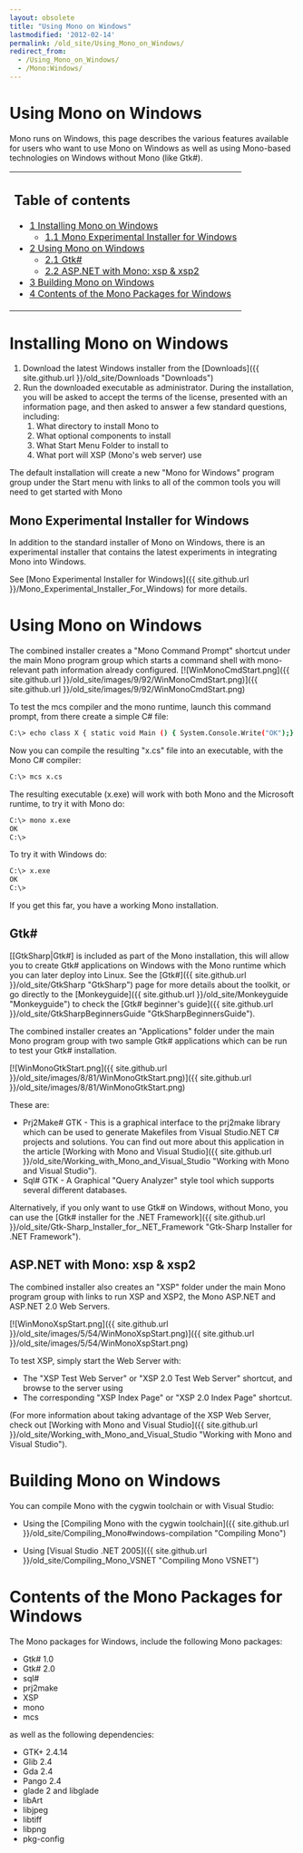 ```yaml
---
layout: obsolete
title: "Using Mono on Windows"
lastmodified: '2012-02-14'
permalink: /old_site/Using_Mono_on_Windows/
redirect_from:
  - /Using_Mono_on_Windows/
  - /Mono:Windows/
---
```


Using Mono on Windows
=====================

 Mono runs on Windows, this page describes the various features available for users who want to use Mono on Windows as well as using Mono-based technologies on Windows without Mono (like Gtk\#).

<table>
<col width="100%" />
<tbody>
<tr class="odd">
<td align="left"><h2>Table of contents</h2>
<ul>
<li><a href="#installing-mono-on-windows">1 Installing Mono on Windows</a>
<ul>
<li><a href="#mono-experimental-installer-for-windows">1.1 Mono Experimental Installer for Windows</a></li>
</ul></li>
<li><a href="#using-mono-on-windows">2 Using Mono on Windows</a>
<ul>
<li><a href="#gtk">2.1 Gtk#</a></li>
<li><a href="#aspnet-with-mono-xsp--xsp2">2.2 ASP.NET with Mono: xsp &amp; xsp2</a></li>
</ul></li>
<li><a href="#building-mono-on-windows">3 Building Mono on Windows</a></li>
<li><a href="#contents-of-the-mono-packages-for-windows">4 Contents of the Mono Packages for Windows</a></li>
</ul></td>
</tr>
</tbody>
</table>

Installing Mono on Windows
==========================

1.  Download the latest Windows installer from the [Downloads]({{ site.github.url }}/old_site/Downloads "Downloads")
2.  Run the downloaded executable as administrator. During the installation, you will be asked to accept the terms of the license, presented with an information page, and then asked to answer a few standard questions, including:
    1.  What directory to install Mono to
    2.  What optional components to install
    3.  What Start Menu Folder to install to
    4.  What port will XSP (Mono's web server) use

The default installation will create a new "Mono for Windows" program group under the Start menu with links to all of the common tools you will need to get started with Mono

Mono Experimental Installer for Windows
---------------------------------------

In addition to the standard installer of Mono on Windows, there is an experimental installer that contains the latest experiments in integrating Mono into Windows.

See [Mono Experimental Installer for Windows]({{ site.github.url }}/Mono_Experimental_Installer_For_Windows) for more details.

Using Mono on Windows
=====================

The combined installer creates a "Mono Command Prompt" shortcut under the main Mono program group which starts a command shell with mono-relevant path information already configured. [![WinMonoCmdStart.png]({{ site.github.url }}/old_site/images/9/92/WinMonoCmdStart.png)]({{ site.github.url }}/old_site/images/9/92/WinMonoCmdStart.png)

To test the mcs compiler and the mono runtime, launch this command prompt, from there create a simple C\# file:

``` bash
C:\> echo class X { static void Main () { System.Console.Write("OK");} } > x.cs
```

Now you can compile the resulting "x.cs" file into an executable, with the Mono C\# compiler:

``` bash
C:\> mcs x.cs
```

The resulting executable (x.exe) will work with both Mono and the Microsoft runtime, to try it with Mono do:

``` bash
C:\> mono x.exe
OK
C:\>
```

To try it with Windows do:

``` bash
C:\> x.exe
OK
C:\>
```

If you get this far, you have a working Mono installation.

Gtk\#
-----

[[GtkSharp|Gtk\#] is included as part of the Mono installation, this will allow you to create Gtk\# applications on Windows with the Mono runtime which you can later deploy into Linux. See the [Gtk\#]({{ site.github.url }}/old_site/GtkSharp "GtkSharp") page for more details about the toolkit, or go directly to the [Monkeyguide]({{ site.github.url }}/old_site/Monkeyguide "Monkeyguide") to check the [Gtk\# beginner's guide]({{ site.github.url }}/old_site/GtkSharpBeginnersGuide "GtkSharpBeginnersGuide").

The combined installer creates an "Applications" folder under the main Mono program group with two sample Gtk\# applications which can be run to test your Gtk\# installation.

[![WinMonoGtkStart.png]({{ site.github.url }}/old_site/images/8/81/WinMonoGtkStart.png)]({{ site.github.url }}/old_site/images/8/81/WinMonoGtkStart.png)

These are:

-   Prj2Make\# GTK - This is a graphical interface to the prj2make library which can be used to generate Makefiles from Visual Studio.NET C\# projects and solutions. You can find out more about this application in the article [Working with Mono and Visual Studio]({{ site.github.url }}/old_site/Working_with_Mono_and_Visual_Studio "Working with Mono and Visual Studio").
-   Sql\# GTK - A Graphical "Query Analyzer" style tool which supports several different databases.

Alternatively, if you only want to use Gtk\# on Windows, without Mono, you can use the [Gtk\# installer for the .NET Framework]({{ site.github.url }}/old_site/Gtk-Sharp_Installer_for_.NET_Framework "Gtk-Sharp Installer for .NET Framework").

ASP.NET with Mono: xsp & xsp2
-----------------------------

The combined installer also creates an "XSP" folder under the main Mono program group with links to run XSP and XSP2, the Mono ASP.NET and ASP.NET 2.0 Web Servers.

[![WinMonoXspStart.png]({{ site.github.url }}/old_site/images/5/54/WinMonoXspStart.png)]({{ site.github.url }}/old_site/images/5/54/WinMonoXspStart.png)

To test XSP, simply start the Web Server with:

-   The "XSP Test Web Server" or "XSP 2.0 Test Web Server" shortcut, and browse to the server using
-   The corresponding "XSP Index Page" or "XSP 2.0 Index Page" shortcut.

(For more information about taking advantage of the XSP Web Server, check out [Working with Mono and Visual Studio]({{ site.github.url }}/old_site/Working_with_Mono_and_Visual_Studio "Working with Mono and Visual Studio").

Building Mono on Windows
========================

You can compile Mono with the cygwin toolchain or with Visual Studio:

-   Using the [Compiling Mono with the cygwin toolchain]({{ site.github.url }}/old_site/Compiling_Mono#windows-compilation "Compiling Mono")

-   Using [Visual Studio .NET 2005]({{ site.github.url }}/old_site/Compiling_Mono_VSNET "Compiling Mono VSNET")

Contents of the Mono Packages for Windows
=========================================

The Mono packages for Windows, include the following Mono packages:

-   Gtk\# 1.0
-   Gtk\# 2.0
-   sql\#
-   prj2make
-   XSP
-   mono
-   mcs

as well as the following dependencies:

-   GTK+ 2.4.14
-   Glib 2.4
-   Gda 2.4
-   Pango 2.4
-   glade 2 and libglade
-   libArt
-   libjpeg
-   libtiff
-   libpng
-   pkg-config


